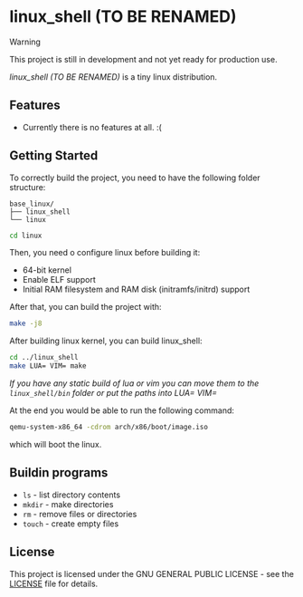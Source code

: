 # linux_shell (TO BE RENAMED)

> [!WARNING]
> This project is still in development and not yet ready for production use.

*linux_shell (TO BE RENAMED)* is a tiny linux distribution.

## Features
- Currently there is no features at all. :(

## Getting Started
To correctly build the project, you need to have the following folder structure:
```
base_linux/
├── linux_shell
└── linux
```
```bash
cd linux
```
Then, you need o configure linux before building it:
* 64-bit kernel
* Enable ELF support
* Initial RAM filesystem and RAM disk (initramfs/initrd) support

After that, you can build the project with:
```bash
make -j8
```

After building linux kernel, you can build linux_shell:
```bash
cd ../linux_shell
make LUA= VIM= make
```
*If you have any static build of lua or vim you can move them to the `linux_shell/bin` folder or put the paths into LUA= VIM=*

At the end you would be able to run the following command:
```bash
qemu-system-x86_64 -cdrom arch/x86/boot/image.iso
```
which will boot the linux.

## Buildin programs
* `ls` - list directory contents
* `mkdir` - make directories
* `rm` - remove files or directories
* `touch` - create empty files

## License
This project is licensed under the GNU GENERAL PUBLIC LICENSE - see the [LICENSE](License) file for details.